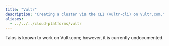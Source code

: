```yaml
---
title: "Vultr"
description: "Creating a cluster via the CLI (vultr-cli) on Vultr.com."
aliases: 
  - ../../../cloud-platforms/vultr
---
```


Talos is known to work on Vultr.com; however, it is currently undocumented.
